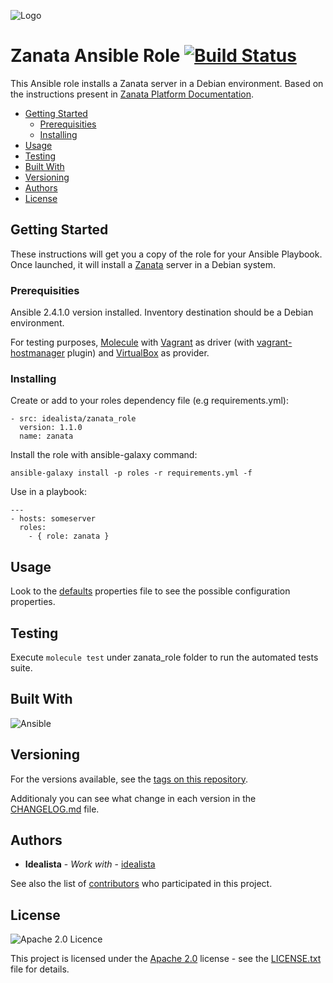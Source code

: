 ![Logo](https://raw.githubusercontent.com/idealista/zanata_role/master/logo.gif)

# Zanata Ansible Role [![Build Status](https://travis-ci.org/idealista/zanata_role.png)](https://travis-ci.org/idealista/zanata_role)

This Ansible role installs a Zanata server in a Debian environment. Based on the instructions present in [Zanata Platform Documentation](http://docs.zanata.org/en/latest/user-guide/system-admin/configuration/installation/).

- [Getting Started](#getting-started)
    - [Prerequisities](#prerequisities)
    - [Installing](#installing)
- [Usage](#usage)
- [Testing](#testing)
- [Built With](#built-with)
- [Versioning](#versioning)
- [Authors](#authors)
- [License](#license)

## Getting Started

These instructions will get you a copy of the role for your Ansible Playbook. Once launched, it will install a [Zanata](http://docs.zanata.org/en/latest/user-guide/system-admin/configuration/installation/) server in a Debian system.

### Prerequisities

Ansible 2.4.1.0 version installed.
Inventory destination should be a Debian environment.

For testing purposes, [Molecule](https://molecule.readthedocs.io/) with [Vagrant](https://www.vagrantup.com/) as driver (with [vagrant-hostmanager](https://github.com/devopsgroup-io/vagrant-hostmanager) plugin) and [VirtualBox](https://www.virtualbox.org/) as provider.

### Installing

Create or add to your roles dependency file (e.g requirements.yml):

```
- src: idealista/zanata_role
  version: 1.1.0
  name: zanata
```

Install the role with ansible-galaxy command:

```
ansible-galaxy install -p roles -r requirements.yml -f
```

Use in a playbook:

```
---
- hosts: someserver
  roles:
    - { role: zanata }
```

## Usage

Look to the [defaults](defaults/main.yml) properties file to see the possible configuration properties.

## Testing

Execute ``` molecule test ``` under zanata_role folder to run the automated tests suite.

## Built With

![Ansible](https://img.shields.io/badge/ansible-2.4.1.0-green.svg)

## Versioning

For the versions available, see the [tags on this repository](https://github.com/idealista/zanata_role/tags).

Additionaly you can see what change in each version in the [CHANGELOG.md](CHANGELOG.md) file.

## Authors

* **Idealista** - *Work with* - [idealista](https://github.com/idealista)

See also the list of [contributors](https://github.com/idealista/zanata_role/contributors) who participated in this project.

## License

![Apache 2.0 Licence](https://img.shields.io/hexpm/l/plug.svg)

This project is licensed under the [Apache 2.0](https://www.apache.org/licenses/LICENSE-2.0) license - see the [LICENSE.txt](LICENSE.txt) file for details.
